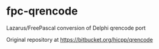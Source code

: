 # fpc-qrencode
Lazarus/FreePascal conversion of Delphi qrencode port

Original repository at https://bitbucket.org/hicpp/qrencode
